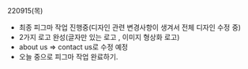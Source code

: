 220915(목)

- 최종 피그마 작업 진행중(디자인 관련 변경사항이 생겨서 전체 디자인 수정 중)
- 2가지 로고 완성(글자만 있는 로고 , 이미지 형상화 로고)
- about us => contact us로 수정 예정
- 오늘 중으로 피그마 작업 완료하기.
